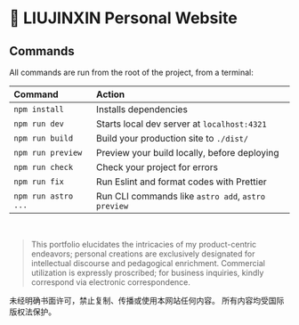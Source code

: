 # 🚀 LIUJINXIN  Personal Website

## Commands

All commands are run from the root of the project, from a terminal:

| Command             | Action                                             |
| :------------------ | :------------------------------------------------- |
| `npm install`       | Installs dependencies                              |
| `npm run dev`       | Starts local dev server at `localhost:4321`        |
| `npm run build`     | Build your production site to `./dist/`            |
| `npm run preview`   | Preview your build locally, before deploying       |
| `npm run check`     | Check your project for errors                      |
| `npm run fix`       | Run Eslint and format codes with Prettier          |
| `npm run astro ...` | Run CLI commands like `astro add`, `astro preview` |

<br>

> This portfolio elucidates the intricacies of my product-centric endeavors;
> personal creations are exclusively designated for intellectual discourse and pedagogical enrichment. Commercial utilization is expressly proscribed;
> for business inquiries, kindly correspond via electronic correspondence.

<p>
        未经明确书面许可，禁止复制、传播或使用本网站任何内容。
        所有内容均受国际版权法保护。
</p>
